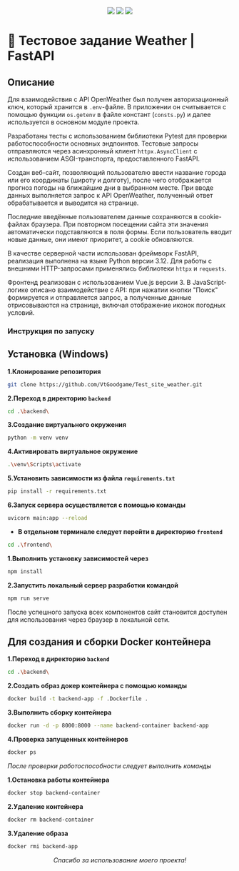 <!--
 ██████╗ ███████╗██████╗ ███████╗████████╗███████╗
██╔════╝ ██╔════╝██╔══██╗██╔════╝╚══██╔══╝██╔════╝
██║  ███╗█████╗  ██████╔╝███████╗   ██║   █████╗  
██║   ██║██╔══╝  ██╔══██╗╚════██║   ██║   ██╔══╝  
╚██████╔╝███████╗██║  ██║███████║   ██║   ███████╗
 ╚═════╝ ╚══════╝╚═╝  ╚═╝╚══════╝   ╚═╝   ╚══════╝
-->

<p align="center">
  <img src="https://img.shields.io/badge/Python-3.12-blue?style=for-the-badge&logo=python " />
  <img src="https://img.shields.io/badge/FastAPI-0.100-green?style=for-the-badge&logo=fastapi " />
  <img src="https://img.shields.io/badge/Vue.js-3-red?style=for-the-badge&logo=vuejs " />
</p>

# 🚀 Тестовое задание Weather | FastAPI

## Описание
Для взаимодействия с API OpenWeather был получен авторизационный ключ, который хранится в `.env`-файле. В приложении он считывается с помощью функции `os.getenv` в файле констант (`consts.py`) и далее используется в основном модуле проекта.

Разработаны тесты с использованием библиотеки Pytest для проверки работоспособности основных эндпоинтов. Тестовые запросы отправляются через асинхронный клиент `httpx.AsyncClient` с использованием ASGI-транспорта, предоставленного FastAPI.

Создан веб-сайт, позволяющий пользователю ввести название города или его координаты (широту и долготу), после чего отображается прогноз погоды на ближайшие дни в выбранном месте. При вводе данных выполняется запрос к API OpenWeather, полученный ответ обрабатывается и выводится на странице.

Последние введённые пользователем данные сохраняются в cookie-файлах браузера. При повторном посещении сайта эти значения автоматически подставляются в поля формы. Если пользователь вводит новые данные, они имеют приоритет, а cookie обновляются.

В качестве серверной части использован фреймворк FastAPI, реализация выполнена на языке Python версии 3.12. Для работы с внешними HTTP-запросами применялись библиотеки `httpx` и `requests`.

Фронтенд реализован с использованием Vue.js версии 3. В JavaScript-логике описано взаимодействие с API: при нажатии кнопки "Поиск" формируется и отправляется запрос, а полученные данные отрисовываются на странице, включая отображение иконок погодных условий.

### Инструкция по запуску

## Установка (Windows)
**1.Клонирование репозитория**
 ```bash
 git clone https://github.com/VtGoodgame/Test_site_weather.git
 ```
**2.Переход в директорию `backend`**
 ```bash
 cd .\backend\
```
**3.Создание виртуального окружения**
 ```bash
python -m venv venv
```
**4.Активировать виртуальное окружение**
 ```bash
 .\venv\Scripts\activate
```
**5.Установить зависимости из файла `requirements.txt`**
 ```bash
pip install -r requirements.txt
```
**6.Запуск сервера осуществляется с помощью команды**
 ```bash
 uvicorn main:app --reload
```

- **В отдельном терминале следует перейти в директорию `frontend`**
```bash
cd .\frontend\
```
**1.Выполнить установку зависимостей через**
```bash
npm install
```
**2.Запустить локальный сервер разработки командой**
```bash
npm run serve
```

После успешного запуска всех компонентов сайт становится доступен для  использования через браузер в локальной сети.

## Для создания и сборки Docker контейнера 

**1.Переход в директорию `backend`**
 ```bash
 cd .\backend\
```
**2.Создать образ докер контейнера с помощью команды**
 ```bash
 docker build -t backend-app -f .Dockerfile .
```
**3.Выполнить сборку контейнера**
 ```bash
 docker run -d -p 8000:8000 --name backend-container backend-app
```
**4.Проверка запущенных контейнеров**
 ```bash
 docker ps
```

_После проверки работоспособности следует выполнить команды_

**1.Остановка работы контейнера**
  ```bash
 docker stop backend-container
```
**2.Удаление контейнера**
 ```bash
 docker rm backend-container
```
**3.Удаление образа**
 ```bash
 docker rmi backend-app
```

<p align="center"><i>Спасибо за использование моего проекта!</i></p>

